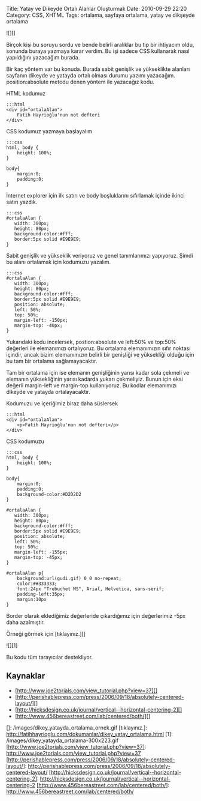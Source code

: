 Title: Yatay ve Dikeyde Ortalı Alanlar Oluşturmak
Date: 2010-09-29 22:20
Category: CSS, XHTML
Tags: ortalama, sayfaya ortalama, yatay ve dikşeyde ortalama

![][]

Birçok kişi bu soruyu sordu ve bende belirli aralıklar bu tip
bir ihtiyacım oldu, sonunda buraya yazmaya karar verdim. Bu işi sadece
CSS kullanarak nasıl yapıldığını yazacağım burada.

Bir kaç yöntem var bu konuda. Burada sabit genişlik ve yükseklikte
alanları sayfanın dikeyde ve yatayda ortalı olması durumu yazımı
yazacağım. position:absolute metodu denen yöntem ile yazacağız kodu.

HTML kodumuz

	:::html
	<div id="ortalaAlan">
		Fatih Hayrioğlu'nun not defteri
	</div> 

CSS kodumuz yazmaya başlayalım

	:::css
	html, body {
		height: 100%;
	}
	
	body{
		margin:0; 
		padding:0;
	}

İnternet explorer için ilk satırı ve body boşluklarını sıfırlamak içinde
ikinci satırı yazdık.

	:::css
	#ortalaAlan {
	   width: 300px;
	   height: 80px;
	   background-color:#fff;
	   border:5px solid #E9E9E9;    
	}

Sabit genişlik ve yükseklik veriyoruz ve genel tanımlarımızı yapıyoruz.
Şimdi bu alanı ortalamak için kodumuzu yazalım.

	:::css
	#ortalaAlan {
	   width: 300px;
	   height: 80px;
	   background-color:#fff;
	   border:5px solid #E9E9E9;    
	   position: absolute;
	   left: 50%;
	   top: 50%;
	   margin-left: -150px;
	   margin-top: -40px;
	}
	


Yukarıdaki kodu incelersek, postion:absolute ve left:50% ve top:50%
değerleri ile elemanımızı ortalıyoruz. Bu ortalama elemanımızın sıfır
noktası içindir, ancak bizim elemanımızın belirli bir genişliği ve
yüksekliği olduğu için bu tam bir ortalama sağlamayacaktır.

Tam bir ortalama için ise elemanın genişliğinin yarısı kadar sola
çekmeli ve elemanın yüksekliğinin yarısı kadarda yukarı çekmeliyiz.
Bunun için eksi değerli margin-left ve margin-top kullanıyoruz. Bu
kodlar elemanımızı dikeyde ve yatayda ortalayacaktır.

Kodumuzu ve içeriğimiz biraz daha süslersek

	:::html
	<div id="ortalaAlan">
		<p>Fatih Hayrioğlu'nun not defteri</p>
	</div> 

CSS kodumuzu

	:::css
	html, body {
		height: 100%;
	}
	
	body{
		margin:0; 
		padding:0; 
		background-color:#D2D2D2
	}
	
	#ortalaAlan {
	   width: 300px;
	   height: 80px;
	   background-color:#fff;
	   border:5px solid #E9E9E9;    
	   position: absolute;
	   left: 50%;
	   top: 50%;
	   margin-left: -155px;
	   margin-top: -45px;
	}
	
	#ortalaAlan p{
	    background:url(gudi.gif) 0 0 no-repeat;
	    color:##333333;
	    font:24px "Trebuchet MS", Arial, Helvetica, sans-serif;
	    padding-left:35px;
	    margin:10px
	}

Border olarak eklediğimiz değerleride çıkardığımız için değerlerimiz
-5px daha azalmıştır.

Örneği görmek için [tıklayınız.][]

![][1]

Bu kodu tüm tarayıcılar destekliyor.

## Kaynaklar

-   [http://www.joe2torials.com/view_tutorial.php?view=37][]
-   [http://perishablepress.com/press/2006/09/18/absolutely-centered-layout/][]
-   [http://hicksdesign.co.uk/journal/vertical--horizontal-centering-2][]
-   [http://www.456bereastreet.com/lab/centered/both/][]

  []: /images/dikey_yatayda_ortalama_ornek.gif
  [tıklayınız.]: http://fatihhayrioglu.com/dokumanlar/dikey_yatay_ortalama.html
  [1]: /images/dikey_yatayda_ortalama-300x223.gif
  [http://www.joe2torials.com/view_tutorial.php?view=37]: http://www.joe2torials.com/view_tutorial.php?view=37
  [http://perishablepress.com/press/2006/09/18/absolutely-centered-layout/]: http://perishablepress.com/press/2006/09/18/absolutely-centered-layout/
  [http://hicksdesign.co.uk/journal/vertical--horizontal-centering-2]: http://hicksdesign.co.uk/journal/vertical--horizontal-centering-2
  [http://www.456bereastreet.com/lab/centered/both/]: http://www.456bereastreet.com/lab/centered/both/
